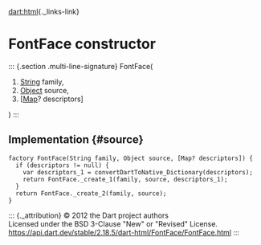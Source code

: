 [dart:html](../../dart-html/dart-html-library){._links-link}

FontFace constructor
====================

::: {.section .multi-line-signature}
FontFace(

1.  [String](../../dart-core/string-class) family,
2.  [Object](../../dart-core/object-class) source,
3.  \[[Map](../../dart-core/map-class)? descriptors\]

)
:::

Implementation {#source}
--------------

``` {.language-dart data-language="dart"}
factory FontFace(String family, Object source, [Map? descriptors]) {
  if (descriptors != null) {
    var descriptors_1 = convertDartToNative_Dictionary(descriptors);
    return FontFace._create_1(family, source, descriptors_1);
  }
  return FontFace._create_2(family, source);
}
```

::: {._attribution}
© 2012 the Dart project authors\
Licensed under the BSD 3-Clause \"New\" or \"Revised\" License.\
<https://api.dart.dev/stable/2.18.5/dart-html/FontFace/FontFace.html>
:::
